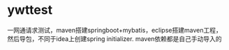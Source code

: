 # ywttest
一网通请求测试，maven搭建springboot+mybatis，eclipse搭建maven工程，然后导包，不同于idea上创建spring initializer.
maven依赖都是自己手动导入的
